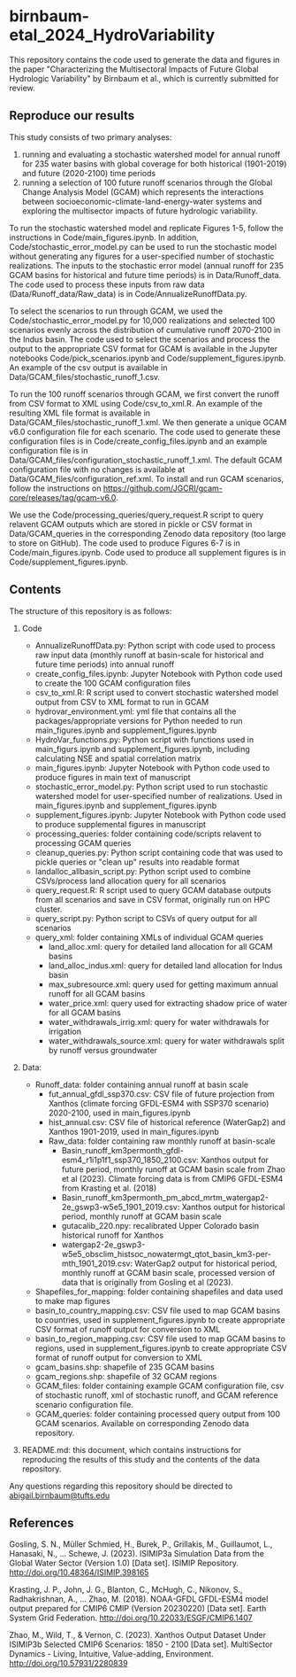 # birnbaum-etal_2024_HydroVariability
This repository contains the code used to generate the data and figures in the paper "Characterizing the Multisectoral Impacts of Future Global Hydrologic Variability" by Birnbaum et al., which is currently submitted for review.

## Reproduce our results
This study consists of two primary analyses:
1. running and evaluating a stochastic watershed model for annual runoff for 235 water basins with global coverage for both historical (1901-2019) and future (2020-2100) time periods
2. running a selection of 100 future runoff scenarios through the Global Change Analysis Model (GCAM) which represents the interactions between socioeconomic-climate-land-energy-water systems and exploring the multisector impacts of future hydrologic variability.

To run the stochastic watershed model and replicate Figures 1-5, follow the instructions in Code/main_figures.ipynb. In addition, Code/stochastic_error_model.py can be used to run the stochastic model without generating any figures for a user-specified number of stochastic realizations. The inputs to the stochastic error model (annual runoff for 235 GCAM basins for historical and future time periods) is in Data/Runoff_data. The code used to process these inputs from raw data (Data/Runoff_data/Raw_data) is in Code/AnnualizeRunoffData.py.

To select the scenarios to run through GCAM, we used the Code/stochastic_error_model.py for 10,000 realizations and selected 100 scenarios evenly across the distribution of cumulative runoff 2070-2100 in the Indus basin. The code used to select the scenarios and process the output to the appropriate CSV format for GCAM is available in the Jupyter notebooks Code/pick_scenarios.ipynb and Code/supplement_figures.ipynb. An example of the csv output is available in Data/GCAM_files/stochastic_runoff_1.csv.

To run the 100 runoff scenarios through GCAM, we first convert the runoff from CSV format to XML using Code/csv_to_xml.R. An example of the resulting XML file format is available in Data/GCAM_files/stochastic_runoff_1.xml. We then generate a unique GCAM v6.0 configuration file for each scenario. The code used to generate these configuration files is in Code/create_config_files.ipynb and an example configuration file is in Data/GCAM_files/configuration_stochastic_runoff_1.xml. The default GCAM configuration file with no changes is available at Data/GCAM_files/configuration_ref.xml. To install and run GCAM scenarios, follow the instructions on https://github.com/JGCRI/gcam-core/releases/tag/gcam-v6.0.

We use the Code/processing_queries/query_request.R script to query relavent GCAM outputs which are stored in pickle or CSV format in Data/GCAM_queries in the corresponding Zenodo data repository (too large to store on GitHub). The code used to produce Figures 6-7 is in Code/main_figures.ipynb. Code used to produce all supplement figures is in Code/supplement_figures.ipynb.

## Contents
The structure of this repository is as follows:
1. Code
   *  AnnualizeRunoffData.py: Python script with code used to process raw input data (monthly runoff at basin-scale for historical and future time periods) into annual runoff
   *  create_config_files.ipynb: Jupyter Notebook with Python code used to create the 100 GCAM configuration files
   *  csv_to_xml.R: R script used to convert stochastic watershed model output from CSV to XML format to run in GCAM
   *  hydrovar_environment.yml: yml file that contains all the packages/appropriate versions for Python needed to run main_figures.ipynb and supplement_figures.ipynb
   *  HydroVar_functions.py: Python script with functions used in main_figurs.ipynb and supplement_figures.ipynb, including calculating NSE and spatial correlation matrix
   *  main_figures.ipynb: Jupyter Notebook with Python code used to produce figures in main text of manuscript
   *  stochastic_error_model.py: Python script used to run stochastic watershed model for user-specified number of realizations. Used in main_figures.ipynb and supplement_figures.ipynb
   *  supplement_figures.ipynb: Jupyter Notebook with Python code used to produce supplemental figures in manuscript
   *  processing_queries: folder containing code/scripts relavent to processing GCAM queries
     - cleanup_queries.py: Python script containing code that was used to pickle queries or "clean up" results into readable format
     - landalloc_allbasin_script.py: Python script used to combine CSVs/process land allocation query for all scenarios
     - query_request.R: R script used to query GCAM database outputs from all scenarios and save in CSV format, originally run on HPC cluster.
     - query_script.py: Python script to CSVs of query output for all scenarios
     - query_xml: folder containing XMLs of individual GCAM queries
         - land_alloc.xml: query for detailed land allocation for all GCAM basins
         - land_alloc_indus.xml: query for detailed land allocation for Indus basin
         - max_subresource.xml: query used for getting maximum annual runoff for all GCAM basins
         - water_price.xml: query used for extracting shadow price of water for all GCAM basins
         - water_withdrawals_irrig.xml: query for water withdrawals for irrigation
         - water_withdrawals_source.xml: query for water withdrawals split by runoff versus groundwater
     
2. Data:
   * Runoff_data: folder containing annual runoff at basin scale
     - fut_annual_gfdl_ssp370.csv: CSV file of future projection from Xanthos (climate forcing GFDL-ESM4 with SSP370 scenario) 2020-2100, used in main_figures.ipynb
     - hist_annual.csv: CSV file of historical reference (WaterGap2) and Xanthos 1901-2019, used in main_figures.ipynb
     - Raw_data: folder containing raw monthly runoff at basin-scale
       - Basin_runoff_km3permonth_gfdl-esm4_r1i1p1f1_ssp370_1850_2100.csv: Xanthos output for future period, monthly runoff at GCAM basin scale from Zhao et al (2023). Climate forcing data is from CMIP6 GFDL-ESM4 from Krasting et al. (2018)
       - Basin_runoff_km3permonth_pm_abcd_mrtm_watergap2-2e_gswp3-w5e5_1901_2019.csv: Xanthos output for historical period, monthly runoff at GCAM basin scale
       - gutacalib_220.npy: recalibrated Upper Colorado basin historical runoff for Xanthos
       - watergap2-2e_gswp3-w5e5_obsclim_histsoc_nowatermgt_qtot_basin_km3-per-mth_1901_2019.csv: WaterGap2 output for historical period, monthly runoff at GCAM basin scale, processed version of data that is originally from Gosling et al (2023).
   *  Shapefiles_for_mapping: folder containing shapefiles and data used to make map figures
     - basin_to_country_mapping.csv: CSV file used to map GCAM basins to countries, used in supplement_figures.ipynb to create appropriate CSV format of runoff output for conversion to XML
     - basin_to_region_mapping.csv: CSV file used to map GCAM basins to regions, used in supplement_figures.ipynb to create appropriate CSV format of runoff output for conversion to XML
     - gcam_basins.shp: shapefile of 235 GCAM basins
     - gcam_regions.shp: shapefile of 32 GCAM regions
   *  GCAM_files: folder containing example GCAM configuration file, csv of stochastic runoff, xml of stochastic runoff, and GCAM reference scenario configuration file.
   *  GCAM_queries: folder containing processed query output from 100 GCAM scenarios. Available on corresponding Zenodo data repository.

3. README.md: this document, which contains instructions for reproducing the results of this study and the contents of the data repository.

Any questions regarding this repository should be directed to abigail.birnbaum@tufts.edu

## References
Gosling, S. N., Müller Schmied, H., Burek, P., Grillakis, M., Guillaumot, L., Hanasaki, N., … Schewe, J. (2023). ISIMIP3a Simulation Data from the Global Water Sector (Version 1.0) [Data set]. ISIMIP Repository. http://doi.org/10.48364/ISIMIP.398165

Krasting, J. P., John, J. G., Blanton, C., McHugh, C., Nikonov, S., Radhakrishnan, A., … Zhao, M. (2018). NOAA-GFDL GFDL-ESM4 model output prepared for CMIP6 CMIP (Version 20230220) [Data set]. Earth System Grid Federation. http://doi.org/10.22033/ESGF/CMIP6.1407

Zhao, M., Wild, T., & Vernon, C. (2023). Xanthos Output Dataset Under ISIMIP3b Selected CMIP6 Scenarios: 1850 - 2100 [Data set]. MultiSector Dynamics - Living, Intuitive, Value-adding, Environment. http://doi.org/10.57931/2280839
